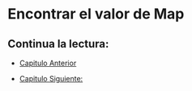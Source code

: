 # Encontrar el valor de Map

## Continua la lectura:

- [Capitulo Anterior](./../34_Maps)                                                                 

- [Capitulo Siguiente: ](./../36_Structs)
